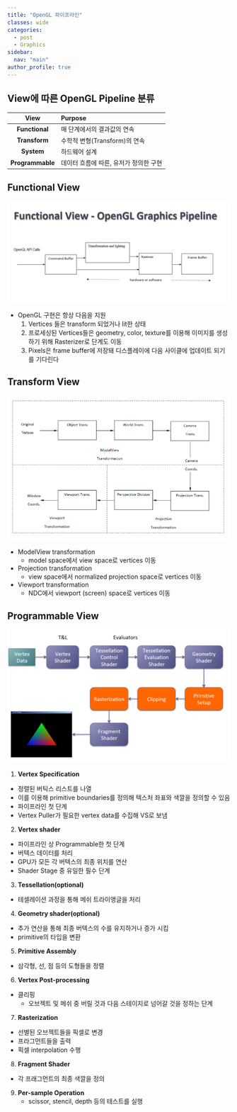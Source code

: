 ```yaml
---
title: "OpenGL 파이프라인"
classes: wide
categories: 
  - post
  - Graphics
sidebar:
  nav: "main"
author_profile: true
---
```


## View에 따른 OpenGL Pipeline 분류

|View|Purpose|
|:---:|:---|
|**Functional**|매 단계에서의 결과값의 연속|
|**Transform**|수학적 변형(Transform)의 연속|
|**System**|하드웨어 설계|
|**Programmable**|데이터 흐름에 따른, 유저가 정의한 구현|

## Functional View

  ![post_thumbnail](/assets/images/{65CBADF9-7FA6-4ED2-90E8-9631CF0A279B}.png)
* OpenGL 구현은 항상 다음을 지원
  1. Vertices 들은 transform 되었거나 lit한 상태 
  2. 프로세싱된 Vertices들은 geometry, color, texture를 이용해 이미지를 생성하기 위해 Rasterizer로 단계도 이동
  3. Pixels은 frame buffer에 저장돼 디스플레이에 다음 사이클에 업데이트 되기를 기다린다

## Transform View

  ![post_thumbnail](/assets/images/{8B1EB8E6-196C-4ED5-8C0B-1534DAB4F98A}.png)
* ModelView transformation
  * model space에서 view space로 vertices 이동
* Projection transformation 
  * view space에서 normalized projection space로 vertices 이동
* Viewport transformation 
  * NDC에서 viewport (screen) space로 vertices 이동

## Programmable View

  ![post_thumbnail](/assets/images/{59CC0FF3-098C-41CC-A04D-3E109D6B64BE}.png)

1. **Vertex Specification**
  * 정렬된 버틱스 리스트를 나열
  * 이를 이용해 primitive boundaries를 정의해 텍스처 좌표와 색깔을 정의할 수 있음
  * 파이프라인 첫 단계
  * Vertex Puller가 필요한 vertex data를 수집해 VS로 보냄

2. **Vertex shader**
  * 파이프라인 상 Programmable한 첫 단계
  * 버텍스 데이터를 처리
  * GPU가 모든 각 버텍스의 최종 위치를 연산 
  * Shader Stage 중 유일한 필수 단계

3. **Tessellation(optional)**
  * 테셀레이션 과정을 통해 메쉬 트라이앵글을 처리

4. **Geometry shader(optional)** 
  * 추가 연산을 통해 최종 버텍스의 수를 유지하거나 증가 시킴
  * primitive의 타입을 변환

5. **Primitive Assembly**
  * 삼각형, 선, 점 등의 도형들을 정렬 

6. **Vertex Post-processing**
  * 클리핑 
    * 오브젝트 및 메쉬 중 버릴 것과 다음 스테이지로 넘어갈 것을 정하는 단계

7. **Rasterization**
  * 선별된 오브젝트들을 픽셀로 변경
  * 프라그먼트들을 출력
  * 픽셀 interpolation 수행

8. **Fragment Shader**
  * 각 프래그먼트의 최종 색깔을 정의

9. **Per-sample Operation**
    * scissor, stencil, depth 등의 테스트를 실행
